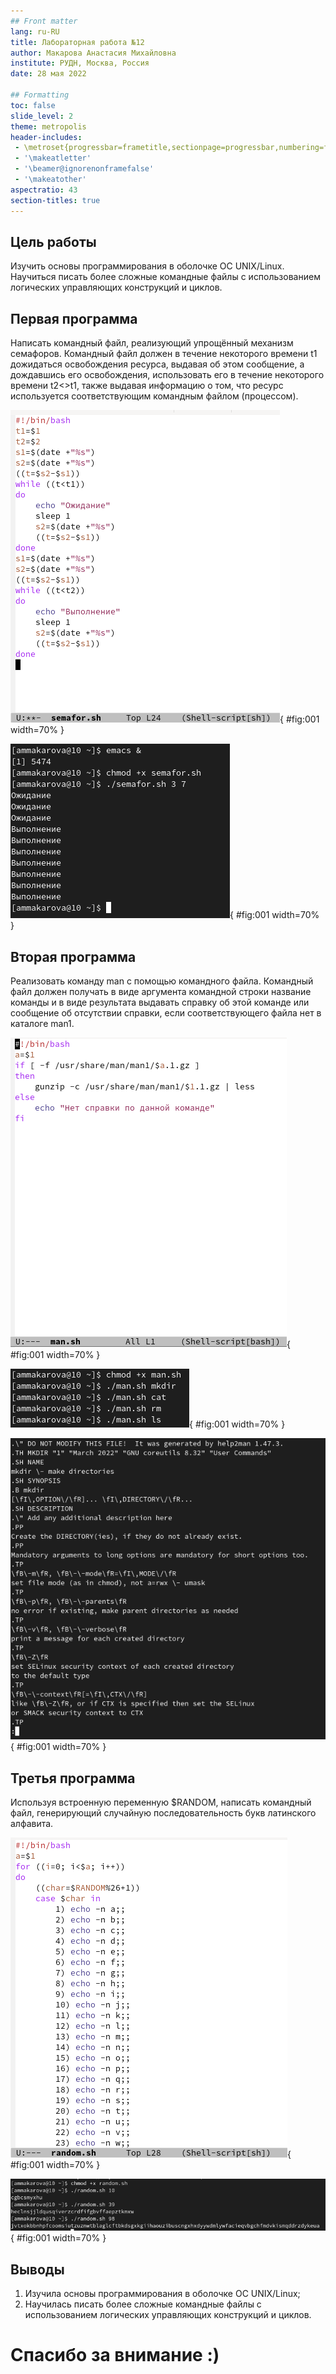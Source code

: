```yaml
---
## Front matter
lang: ru-RU
title: Лабораторная работа №12
author: Макарова Анастасия Михайловна
institute: РУДН, Москва, Россия
date: 28 мая 2022

## Formatting
toc: false
slide_level: 2
theme: metropolis
header-includes: 
 - \metroset{progressbar=frametitle,sectionpage=progressbar,numbering=fraction}
 - '\makeatletter'
 - '\beamer@ignorenonframefalse'
 - '\makeatother'
aspectratio: 43
section-titles: true
---
```



## Цель работы 

Изучить основы программирования в оболочке ОС UNIX/Linux. Научиться писать более сложные командные файлы с использованием логических управляющих конструкций и циклов.

## Первая программа

Написать командный файл, реализующий упрощённый механизм семафоров. Командный файл должен в течение некоторого времени t1 дожидаться освобождения ресурса, выдавая об этом сообщение, а дождавшись его освобождения, использовать его в течение некоторого времени t2<>t1, также выдавая информацию о том, что ресурс используется соответствующим командным файлом (процессом). 

![Написание программы](image/2.png){ #fig:001 width=70% }

![Работа программы](image/3.png){ #fig:001 width=70% }

## Вторая программа

Реализовать команду man с помощью командного файла. Командный файл должен получать в виде аргумента командной строки название команды и в виде результата выдавать справку об этой команде или сообщение об отсутствии справки, если соответствующего файла нет в каталоге man1. 

![Написание программы](image/11.png){ #fig:001 width=70% }

![Команды в консоли](image/12.png){ #fig:001 width=70% }

![Работа программы](image/13.png){ #fig:001 width=70% }

## Третья программа

Используя встроенную переменную $RANDOM, напиcать командный файл, генерирующий случайную последовательность букв латинского алфавита.

![Написание программы](image/18.png){ #fig:001 width=70% }

![Работа программы](image/20.png){ #fig:001 width=70% }

## Выводы

1) Изучила основы программирования в оболочке ОС UNIX/Linux;
2) Научилась писать более сложные командные файлы с использованием логических управляющих конструкций и циклов.

# Спасибо за внимание :)


